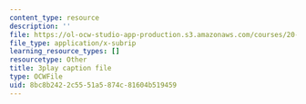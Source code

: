 ```yaml
---
content_type: resource
description: ''
file: https://ol-ocw-studio-app-production.s3.amazonaws.com/courses/20-219-becoming-the-next-bill-nye-writing-and-hosting-the-educational-show-january-iap-2015/8bc8b2422c5551a5874c81604b519459_YjZKOZqsOzM.vtt
file_type: application/x-subrip
learning_resource_types: []
resourcetype: Other
title: 3play caption file
type: OCWFile
uid: 8bc8b242-2c55-51a5-874c-81604b519459
---
```

